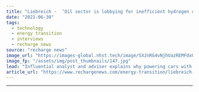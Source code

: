 ```yaml
---
title: "Liebreich -  ‘Oil sector is lobbying for inefficient hydrogen cars because it wants to delay electrification’"
date: "2021-06-30"
tags: 
  - technology
  - energy transition
  - interviews
  - recharge news
source: "recharge news"
image_url: "https://images-global.nhst.tech/image/SXJnRG4vNjhUazREMFdxUUsxdUV3T25PNFpKUHc2TWNZMmpuYzdXYjdRcz0=/nhst/binary/ae00eb82ad00bc01b35af7fa7d76283b"
image_fp: "/assets/img/post_thumbnails/147.jpg"
lead: "Influential analyst and adviser explains why powering cars with H2 is a terrible idea, no matter what the hydrocarbons industry says"
article_url: "https://www.rechargenews.com/energy-transition/liebreich-oil-sector-is-lobbying-for-inefficient-hydrogen-cars-because-it-wants-to-delay-electrification-/2-1-1033226"
---
```


---
